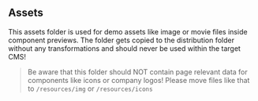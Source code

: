 ## Assets

This assets folder is used for demo assets like image or movie files inside component previews. 
The folder gets copied to the distribution folder without any transformations and should never be used within the target CMS!

> Be aware that this folder should NOT contain page relevant data for components like icons or company logos! Please move files like that to `/resources/img` or `/resources/icons` 
